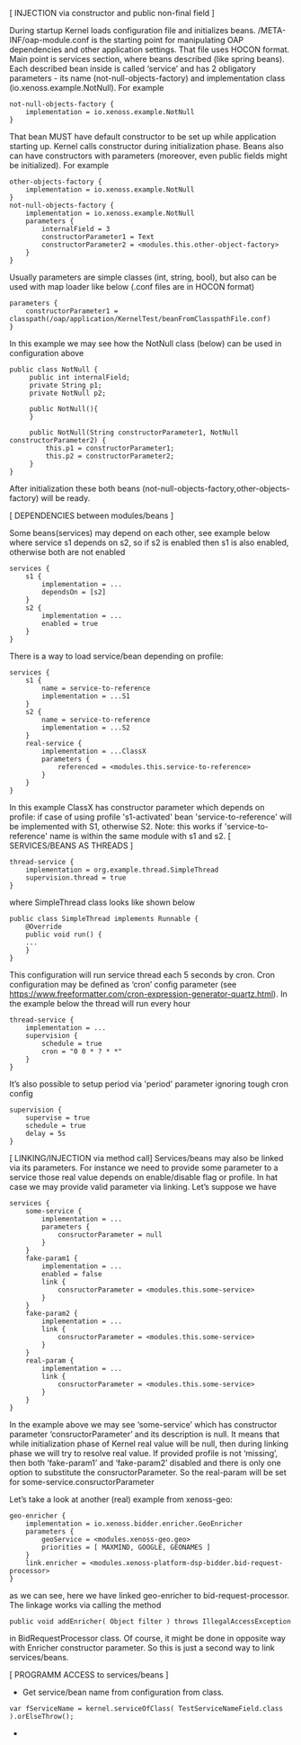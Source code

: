 [ INJECTION via constructor and public non-final field ]

During startup Kernel loads configuration file and initializes beans.
/META-INF/oap-module.conf is the starting point for manipulating OAP dependencies and other application settings. That file uses HOCON format. Main point is services section, where beans described (like spring beans). 
Each described bean inside is called ‘service’ and has 2 obligatory parameters - its name (not-null-objects-factory) and implementation class (io.xenoss.example.NotNull). 
For example

~~~
not-null-objects-factory {
    implementation = io.xenoss.example.NotNull
}
~~~

That bean MUST have default constructor to be set up while application starting up.
Kernel calls constructor during initialization phase. 
Beans also can have constructors with parameters (moreover, even public fields might be initialized). 
For example
~~~
other-objects-factory {
    implementation = io.xenoss.example.NotNull
}
not-null-objects-factory {
    implementation = io.xenoss.example.NotNull
    parameters {
        internalField = 3
        constructorParameter1 = Text
        constructorParameter2 = <modules.this.other-object-factory>
    }
}
~~~
Usually parameters are simple classes (int, string, bool), but also can be used
with map loader like below (.conf files are in HOCON format)
~~~
parameters {
    constructorParameter1 = classpath(/oap/application/KernelTest/beanFromClasspathFile.conf)
}
~~~
In this example we may see how the NotNull class (below) can be used in configuration above
~~~
public class NotNull {
     public int internalField;
     private String p1;
     private NotNull p2;

     public NotNull(){
     }
     
     public NotNull(String constructorParameter1, NotNull constructorParameter2) {
         this.p1 = constructorParameter1;
         this.p2 = constructorParameter2;
     }
}
~~~
After initialization these both beans (not-null-objects-factory,other-objects-factory) will be ready.

[ DEPENDENCIES between modules/beans ]

Some beans(services) may depend on each other, 
see example below where service s1 depends on s2, so if s2 is enabled then s1 is also enabled, otherwise both are not enabled
~~~
services {  
    s1 {    
        implementation = ...
        dependsOn = [s2]
    }  
    s2 {    
        implementation = ...    
        enabled = true
    }
}
~~~
There is a way to load service/bean depending on profile:
~~~
services {
    s1 {
        name = service-to-reference
        implementation = ...S1
    }
    s2 {
        name = service-to-reference
        implementation = ...S2
    }
    real-service {
        implementation = ...ClassX
        parameters {
            referenced = <modules.this.service-to-reference>
        }
    }
}
~~~
In this example ClassX has constructor parameter which depends on profile:
if case of using profile 's1-activated' bean 'service-to-reference' will be
implemented with S1, otherwise S2.
Note: this works if 'service-to-reference' name is within the same module with s1 and s2.
[ SERVICES/BEANS AS THREADS ]
~~~
thread-service {  
    implementation = org.example.thread.SimpleThread
    supervision.thread = true
}
~~~
where SimpleThread class looks like shown below
~~~
public class SimpleThread implements Runnable {    
    @Override    
    public void run() {
    ...
    }
}
~~~
This configuration will run service thread each 5 seconds by cron. Cron configuration may be defined as ‘cron’ config parameter (see https://www.freeformatter.com/cron-expression-generator-quartz.html). 
In the example below the thread will run every hour
~~~
thread-service {  
    implementation = ...
    supervision {  
        schedule = true  
        cron = "0 0 * ? * *"
    }
}
~~~
It’s also possible to setup period via 'period' parameter ignoring tough cron config
~~~
supervision {  
    supervise = true  
    schedule = true  
    delay = 5s
}
~~~

[ LINKING/INJECTION via method call]
Services/beans may also be linked via its parameters. For instance we need to provide some parameter to a service those real value depends on enable/disable flag or profile. In hat case we may provide valid parameter via linking. 
Let’s suppose we have
~~~
services {  
    some-service {    
        implementation = ...    
        parameters {
            consructorParameter = null
        }  
    }
    fake-param1 {    
        implementation = ...
        enabled = false
        link {
            consructorParameter = <modules.this.some-service>
        }
    }
    fake-param2 {    
        implementation = ...
        link {
            consructorParameter = <modules.this.some-service>
        }
    }
    real-param {    
        implementation = ...
        link {
            consructorParameter = <modules.this.some-service>
        }
    }
}
~~~
In the example above we may see ‘some-service’ which has constructor parameter ‘consructorParameter’ and its description is null. 
It means that while initialization phase of Kernel real value will be null, then during linking phase we will try to resolve real value. 
If provided profile is not ‘missing’, then both ‘fake-param1’ and ‘fake-param2’ disabled and there is only one option to substitute the consructorParameter. 
So the real-param will be set for some-service.consructorParameter

Let’s take a look at another (real) example from xenoss-geo:
~~~
geo-enricher {  
    implementation = io.xenoss.bidder.enricher.GeoEnricher  
    parameters {    
        geoService = <modules.xenoss-geo.geo>    
        priorities = [ MAXMIND, GOOGLE, GEONAMES ]  
    }  
    link.enricher = <modules.xenoss-platform-dsp-bidder.bid-request-processor>
}
~~~
as we can see, here we have linked geo-enricher to bid-request-processor. The linkage works via calling the method
~~~
public void addEnricher( Object filter ) throws IllegalAccessException
~~~
in BidRequestProcessor class. Of course, it might be done in opposite way with Enricher constructor parameter. 
So this is just a second way to link services/beans.

[ PROGRAMM ACCESS to services/beans ]

- Get service/bean name from configuration from class.
~~~
var fServiceName = kernel.serviceOfClass( TestServiceNameField.class ).orElseThrow();
~~~
-
